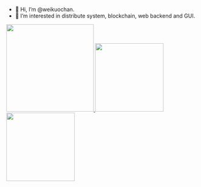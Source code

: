 - 👋 Hi, I’m @weikuochan.
- 👀 I’m interested in distribute system, blockchain, web backend and GUI.

<a href="/">
  <img height="230em" src="https://github-profile-summary-cards.vercel.app/api/cards/profile-details?username=weikuochan&theme=github">
  <img height="180em" src="https://github-readme-stats.vercel.app/api?username=weikuochan&show_icons=true&include_all_commits=true&count_private=true"/>
  <img height="180em" src="https://github-readme-stats.vercel.app/api/top-langs?username=weikuochan&layout=compact&langs_count=8" />
</a>
